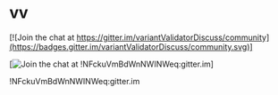 # vv

[![Join the chat at https://gitter.im/variantValidatorDiscuss/community](https://badges.gitter.im/variantValidatorDiscuss/community.svg)]


[![Join the chat at !NFckuVmBdWnNWINWeq:gitter.im](https://badges.gitter.im/variantValidatorDiscuss/community.svg)]

!NFckuVmBdWnNWINWeq:gitter.im

